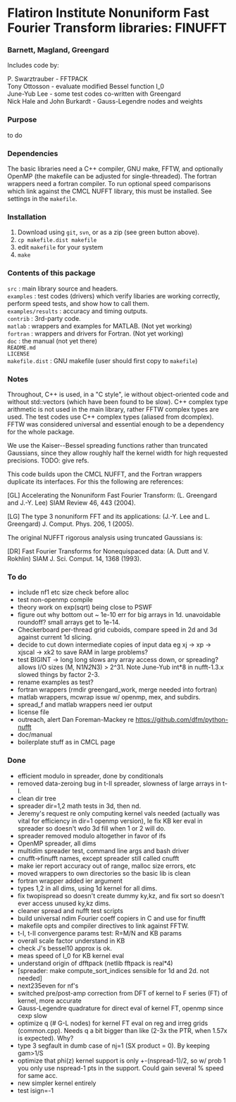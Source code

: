 # Flatiron Institute Nonuniform Fast Fourier Transform libraries: FINUFFT

### Barnett, Magland, Greengard

Includes code by:

P. Swarztrauber - FFTPACK  
Tony Ottosson - evaluate modified Bessel function I_0  
June-Yub Lee - some test codes co-written with Greengard  
Nick Hale and John Burkardt - Gauss-Legendre nodes and weights  

### Purpose

to do

### Dependencies

The basic libraries need a C++ compiler, GNU make, FFTW, and optionally OpenMP (the makefile can be adjusted for single-threaded).
The fortran wrappers need a fortran compiler.
To run optional speed comparisons which link against the CMCL NUFFT library, this must be installed.
See settings in the `makefile`.

### Installation

1. Download using `git`, `svn`, or as a zip (see green button above).
1. `cp makefile.dist makefile`
1. edit `makefile` for your system
1. `make`


### Contents of this package

  `src` : main library source and headers.  
  `examples` : test codes (drivers) which verify libaries are working correctly, perform speed tests, and show how to call them.  
  `examples/results` : accuracy and timing outputs.  
  `contrib` : 3rd-party code.  
  `matlab` : wrappers and examples for MATLAB. (Not yet working)  
  `fortran` : wrappers and drivers for Fortran. (Not yet working)  
  `doc` : the manual (not yet there)  
  `README.md`  
  `LICENSE`  
  `makefile.dist` : GNU makefile (user should first copy to `makefile`)  

### Notes

Throughout, C\++ is used, in a "C style", ie without object-oriented code and without std::vectors (which have been found to be slow). C\++ complex type arithmetic is not used in the main library, rather FFTW complex types are used. The test codes use C\++ complex types (aliased from dcomplex). FFTW was considered universal and essential enough to be a dependency for the whole package.

We use the Kaiser--Bessel spreading functions rather than truncated Gaussians, since they allow roughly half the kernel width for high requested precisions.
TODO: give refs.

This code builds upon the CMCL NUFFT, and the Fortran wrappers duplicate its interfaces. For this the following are references:

[GL] Accelerating the Nonuniform Fast Fourier Transform: (L. Greengard and J.-Y. Lee) SIAM Review 46, 443 (2004).

[LG] The type 3 nonuniform FFT and its applications: (J.-Y. Lee and L. Greengard) J. Comput. Phys. 206, 1 (2005).

The original NUFFT rigorous analysis using truncated Gaussians is:

[DR] Fast Fourier Transforms for Nonequispaced data: (A. Dutt and V. Rokhlin) SIAM J. Sci. Comput. 14, 1368 (1993). 

### To do

* include nf1 etc size check before alloc
* test non-openmp compile
* theory work on exp(sqrt) being close to PSWF
* figure out why bottom out ~ 1e-10 err for big arrays in 1d. unavoidable roundoff? small arrays get to 1e-14.
* Checkerboard per-thread grid cuboids, compare speed in 2d and 3d against current 1d slicing.
* decide to cut down intermediate copies of input data eg xj -> xp -> xjscal -> xk2 to save RAM in large problems?
* test BIGINT -> long long slows any array access down, or spreading? allows I/O sizes (M, N1*N2*N3) > 2^31. Note June-Yub int*8 in nufft-1.3.x slowed things by factor 2-3.
* rename examples as test?
* fortran wrappers (rmdir greengard_work, merge needed into fortran)
* matlab wrappers, mcwrap issue w/ openmp, mex, and subdirs.
* spread_f and matlab wrappers need ier output
* license file
* outreach, alert Dan Foreman-Mackey re https://github.com/dfm/python-nufft
* doc/manual
* boilerplate stuff as in CMCL page

### Done

* efficient modulo in spreader, done by conditionals
* removed data-zeroing bug in t-II spreader, slowness of large arrays in t-I.
* clean dir tree
* spreader dir=1,2 math tests in 3d, then nd.
* Jeremy's request re only computing kernel vals needed (actually was vital for efficiency in dir=1 openmp version), Ie fix KB ker eval in spreader so doesn't wdo 3d fill when 1 or 2 will do.
* spreader removed modulo altogether in favor of ifs
* OpenMP spreader, all dims
* multidim spreader test, command line args and bash driver
* cnufft->finufft names, except spreader still called cnufft
* make ier report accuracy out of range, malloc size errors, etc
* moved wrappers to own directories so the basic lib is clean
* fortran wrapper added ier argument
* types 1,2 in all dims, using 1d kernel for all dims.
* fix twopispread so doesn't create dummy ky,kz, and fix sort so doesn't ever access unused ky,kz dims.
* cleaner spread and nufft test scripts
* build universal ndim Fourier coeff copiers in C and use for finufft
* makefile opts and compiler directives to link against FFTW.
* t-I, t-II convergence params test: R=M/N and KB params
* overall scale factor understand in KB
* check J's bessel10 approx is ok.
* meas speed of I_0 for KB kernel eval
* understand origin of dfftpack (netlib fftpack is real*4)
* [spreader: make compute_sort_indices sensible for 1d and 2d. not needed]
* next235even for nf's
* switched pre/post-amp correction from DFT of kernel to F series (FT) of kernel, more accurate
* Gauss-Legendre quadrature for direct eval of kernel FT, openmp since cexp slow
* optimize q (# G-L nodes) for kernel FT eval on reg and irreg grids (common.cpp). Needs q a bit bigger than like (2-3x the PTR, when 1.57x is expected). Why?
* type 3 segfault in dumb case of nj=1 (SX product = 0). By keeping gam>1/S
* optimize that phi(z) kernel support is only +-(nspread-1)/2, so w/ prob 1 you only use nspread-1 pts in the support. Could gain several % speed for same acc.
* new simpler kernel entirely
* test isign=-1
